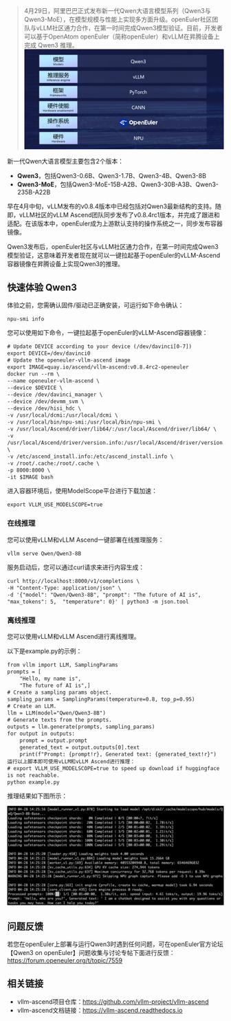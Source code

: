 > 4月29日，阿里巴巴正式发布新一代Qwen大语言模型系列（Qwen3与Qwen3-MoE），在模型规模与性能上实现多方面升级。openEuler社区团队与vLLM社区通力合作，在第一时间完成Qwen3模型验证。目前，开发者可以基于OpenAtom openEuler（简称openEuler）和vLLM在昇腾设备上完成 Qwen3 推理。
![image](./5e7b762a4921dabf099e46324ed02ed11f02a272.webp)

新一代Qwen大语言模型主要包含2个版本：

- **Qwen3**，包括Qwen3-0.6B、Qwen3-1.7B、Qwen3-4B、Qwen3-8B
- **Qwen3-MoE**，包括Qwen3-MoE-15B-A2B、Qwen3-30B-A3B、Qwen3-235B-A22B

早在4月中旬，vLLM发布的v0.8.4版本中已经包括对Qwen3最新结构的支持。随即，vLLM社区的vLLM Ascend团队同步发布了v0.8.4rc1版本，并完成了跟进和适配。在该版本中，openEuler成为上游默认支持的操作系统之一，同步发布容器镜像。

Qwen3发布后，openEuler社区与vLLM社区通力合作，在第一时间完成Qwen3模型验证，这意味着开发者现在就可以一键拉起基于openEuler的vLLM-Ascend容器镜像在昇腾设备上实现Qwen3的推理。

## 快速体验 Qwen3

体验之前，您需确认固件/驱动已正确安装，可运行如下命令确认：

```shell
npu-smi info
```

您可以使用如下命令，一键拉起基于openEuler的vLLM-Ascend容器镜像：

```shell
# Update DEVICE according to your device (/dev/davinci[0-7])
export DEVICE=/dev/davinci0
# Update the openeuler-vllm-ascend image
export IMAGE=quay.io/ascend/vllm-ascend:v0.8.4rc2-openeuler
docker run --rm \
--name openeuler-vllm-ascend \
--device $DEVICE \
--device /dev/davinci_manager \
--device /dev/devmm_svm \
--device /dev/hisi_hdc \
-v /usr/local/dcmi:/usr/local/dcmi \
-v /usr/local/bin/npu-smi:/usr/local/bin/npu-smi \
-v /usr/local/Ascend/driver/lib64/:/usr/local/Ascend/driver/lib64/ \
-v /usr/local/Ascend/driver/version.info:/usr/local/Ascend/driver/version.info \
-v /etc/ascend_install.info:/etc/ascend_install.info \
-v /root/.cache:/root/.cache \
-p 8000:8000 \
-it $IMAGE bash
```

进入容器环境后，使用ModelScope平台进行下载加速：

```shell
export VLLM_USE_MODELSCOPE=true
```

### 在线推理

您可以使用vLLM和vLLM Ascend一键部署在线推理服务：

```shell
vllm serve Qwen/Qwen3-8B
```

服务启动后，您可以通过curl请求来进行内容生成：

```shell
curl http://localhost:8000/v1/completions \
-H "Content-Type: application/json" \
-d '{"model": "Qwen/Qwen3-8B", "prompt": "The future of AI is", "max_tokens": 5,  "temperature": 0}' | python3 -m json.tool
```

### 离线推理

您可以使用vLLM和vLLM Ascend进行离线推理。

以下是example.py的示例：

```shell
from vllm import LLM, SamplingParams
prompts = [
    "Hello, my name is",
    "The future of AI is",]
# Create a sampling params object.
sampling_params = SamplingParams(temperature=0.8, top_p=0.95)
# Create an LLM.
llm = LLM(model="Qwen/Qwen3-8B")
# Generate texts from the prompts.
outputs = llm.generate(prompts, sampling_params)
for output in outputs:
    prompt = output.prompt
    generated_text = output.outputs[0].text
    print(f"Prompt: {prompt!r}, Generated text: {generated_text!r}")
运行以上脚本即可使用vLLM和vLLM Ascend进行推理：
# export VLLM_USE_MODELSCOPE=true to speed up download if huggingface is not reachable.
python example.py
```

推理结果如下图所示：

![image](./f3757c5034ee5f16ed8aa556317350a278bc8192.webp)


## 问题反馈

若您在openEuler上部署与运行Qwen3时遇到任何问题，可在openEuler官方论坛【Qwen3 on openEuler】问题收集与讨论专帖下面进行反馈：https://forum.openeuler.org/t/topic/7559

## 相关链接

- vllm-ascend项目仓库：https://github.com/vllm-project/vllm-ascend
- vllm-ascend文档链接：https://vllm-ascend.readthedocs.io

